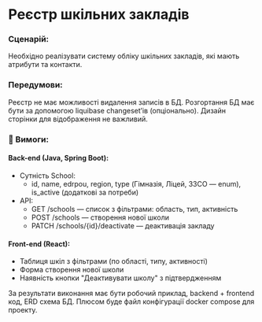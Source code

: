 # Реєстр шкільних закладів
### Сценарій:
Необхідно реалізувати систему обліку шкільних закладів, які мають атрибути та контакти.
### Передумови:
Реєстр не має можливості видалення записів в БД. Розгортання БД має бути за допомогою liquibase changeset’ів (опціонально). Дизайн сторінки для відображення не важливий.
### 🔧 Вимоги:
#### Back-end (Java, Spring Boot):
* Сутність School:
  * id, name, edrpou, region, type (Гімназія, Ліцей, ЗЗСО — enum), is_active (додаткові за потреби)
* API:
  * GET /schools — список з фільтрами: область, тип, активність
  * POST /schools — створення нової школи
  * PATCH /schools/{id}/deactivate — деактивація закладу
#### Front-end (React):
* Таблиця шкіл з фільтрами (по області, типу, активності)
* Форма створення нової школи
* Наявність кнопки "Деактивувати школу" з підтвердженням

За результати виконання має бути робочий приклад, backend + frontend код, ERD схема БД. Плюсом буде файл конфігурації docker compose для проекту.


